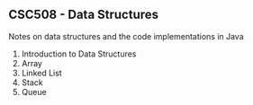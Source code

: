 ## CSC508 - Data Structures

Notes on data structures and the code implementations in Java

1. Introduction to Data Structures
2. Array
3. Linked List
4. Stack
5. Queue
